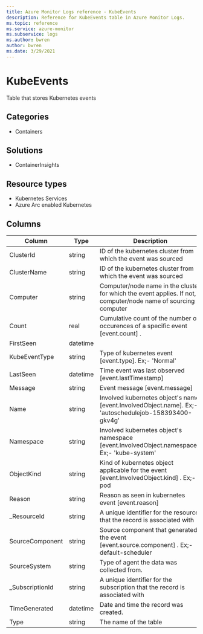 ```yaml
---
title: Azure Monitor Logs reference - KubeEvents
description: Reference for KubeEvents table in Azure Monitor Logs.
ms.topic: reference
ms.service: azure-monitor
ms.subservice: logs
ms.author: bwren
author: bwren
ms.date: 3/29/2021
---
```


# KubeEvents

 Table that stores Kubernetes events 

## Categories

- Containers
## Solutions

- ContainerInsights
## Resource types

- Kubernetes Services
- Azure Arc enabled Kubernetes




## Columns

|Column|Type|Description|
|---|---|---|
|ClusterId|string|ID of the kubernetes cluster from which the event was sourced|
|ClusterName|string|ID of the kubernetes cluster from which the event was sourced|
|Computer|string|Computer/node name in the cluster for which the event applies. If not, computer/node name of sourcing computer|
|Count|real|Cumulative count of the number of occurences of a specific event [event.count] .|
|FirstSeen|datetime||
|KubeEventType|string|Type of kubernetes event [event.type]. Ex;- 'Normal' |
|LastSeen|datetime|Time event was last observed [event.lastTimestamp]|
|Message|string|Event message [event.message]|
|Name|string|Involved kubernetes object's name [event.InvolvedObject.name]. Ex;- 'autoschedulejob-158393400-gkv4g'|
|Namespace|string|Involved kubernetes object's namespace [event.InvolvedObject.namespace]. Ex;- 'kube-system'|
|ObjectKind|string|Kind of kubernetes object applicable for the event [event.InvolvedObject.kind] . Ex;- pod|
|Reason|string|Reason as seen in kubernetes event [event.reason]|
|_ResourceId|string|A unique identifier for the resource that the record is associated with|
|SourceComponent|string|Source component that generated the event [event.source.component] . Ex;- default-scheduler|
|SourceSystem|string|Type of agent the data was collected from. |
|_SubscriptionId|string|A unique identifier for the subscription that the record is associated with|
|TimeGenerated|datetime|Date and time the record was created.|
|Type|string|The name of the table|
